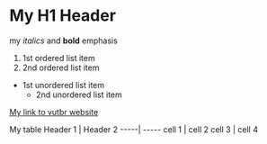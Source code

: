 # My H1 Header

my *italics* and **bold** emphasis

1. 1st ordered list item
  2. 2nd ordered list item
* 1st unordered list item
  * 2nd unordered list item
 
[My link to vutbr website](https://www.vutbr.cz)

My table
Header 1 | Header 2
-----| -----
cell 1 | cell 2
cell 3 | cell 4


  
